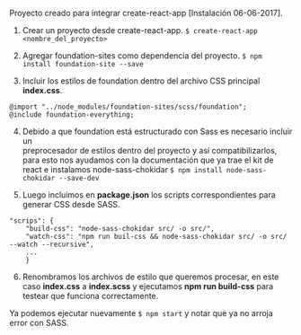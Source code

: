 Proyecto creado para integrar create-react-app [Instalación 06-06-2017].

1. Crear un proyecto desde create-react-app.
`$ create-react-app <nombre_del_proyecto>`

2. Agregar foundation-sites como dependencia del proyecto.
`$ npm install foundation-site --save`

3. Incluir los estilos de foundation dentro del archivo CSS principal **index.css**.
```
@import "../node_modules/foundation-sites/scss/foundation";
@include foundation-everything;
```


4. Debido a que foundation está estructurado con Sass es necesario incluir un  
preprocesador de estilos dentro del proyecto y así compatibilizarlos, para esto
nos ayudamos con la documentación que ya trae el kit de react e instalamos
node-sass-chokidar
`$ npm install node-sass-chokidar --save-dev`

5. Luego incluimos en **package.json** los scripts correspondientes para generar 
CSS desde SASS.
```
"scrips": {
    "build-css": "node-sass-chokidar src/ -o src/",
    "watch-css": "npm run buil-css && node-sass-chokidar src/ -o src/ --watch --recursive",
    ...
    }
```

6. Renombramos los archivos de estilo que queremos procesar, en este caso 
**index.css** a **index.scss** y ejecutamos **npm run build-css** para testear
que funciona correctamente.

Ya podemos ejecutar nuevamente `$ npm start` y notar que ya no arroja error con 
SASS.  
